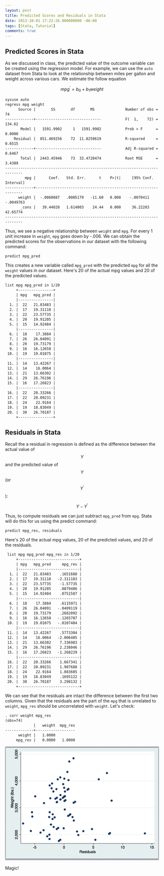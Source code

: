 ```yaml
---
layout: post
title: Predicted Scores and Residuals in Stata
date: 2013-10-01 17:22:26.000000000 -06:00
tags: [Stata, Tutorial]
comments: true
---
```

## Predicted Scores in Stata

As we discussed in class, the predicted value of the outcome variable can be created using the regression model. For example, we can use the `auto` dataset from Stata to look at the relationship between miles per gallon and weight across various cars. We estimate the follow equation

$$ mpg^\prime = b_0 + b_1weight $$

	sysuse auto
	regress mpg weight
	      Source |       SS       df       MS              Number of obs =      74
	-------------+------------------------------           F(  1,    72) =  134.62
	       Model |   1591.9902     1   1591.9902           Prob > F      =  0.0000
	    Residual |  851.469256    72  11.8259619           R-squared     =  0.6515
	-------------+------------------------------           Adj R-squared =  0.6467
	       Total |  2443.45946    73  33.4720474           Root MSE      =  3.4389
	------------------------------------------------------------------------------
	         mpg |      Coef.   Std. Err.      t    P>|t|     [95% Conf. Interval]
	-------------+----------------------------------------------------------------
	      weight |  -.0060087   .0005179   -11.60   0.000    -.0070411   -.0049763
	       _cons |   39.44028   1.614003    24.44   0.000     36.22283    42.65774
	------------------------------------------------------------------------------

Thus, we see a negative relationship between `weight` and `mpg`. For every 1 unit increase in `weight`, `mpg` goes down by -.006. We can obtain the predicted scores for the observations in our dataset with the following command:

	predict mpg_pred		

This creates a new variable called `mpg_pred` with the predicted `mpg` for all the `weight` values in our dataset. Here's 20 of the actual mpg values and 20 of the predicted values.

	list mpg mpg_pred in 1/20
	     +----------------+
	     | mpg   mpg_pred |
	     |----------------|
	  1. |  22   21.83483 |
	  2. |  17   19.31118 |
	  3. |  22   23.57735 |
	  4. |  20   19.91205 |
	  5. |  15   14.92484 |
	     |----------------|
	  6. |  18    17.3884 |
	  7. |  26   26.04091 |
	  8. |  20   19.73179 |
	  9. |  16   16.12658 |
	 10. |  19   19.01075 |
	     |----------------|
	 11. |  14   13.42267 |
	 12. |  14    16.0064 |
	 13. |  21   13.66302 |
	 14. |  29   26.76196 |
	 15. |  16   17.26823 |
	     |----------------|
	 16. |  22   20.33266 |
	 17. |  22   20.09231 |
	 18. |  24    22.9164 |
	 19. |  19   18.83049 |
	 20. |  30   26.70187 |
	     +----------------+

## Residuals in Stata

Recall the a residual in regression is defined as the difference between the actual value of $$Y$$ and the predicted value of $$Y$$ (or $$Y^\prime$$):

$$ Y - Y^\prime $$

Thus, to compute residuals we can just subtract `mpg_pred` from `mpg`. Stata will do this for us using the predict command:

	predict mpg_res, residuals

Here's 20 of the actual mpg values, 20 of the predicted values, and 20 of the residuals.

	 list mpg mpg_pred mpg_res in 1/20
	     +----------------------------+
	     | mpg   mpg_pred     mpg_res |
	     |----------------------------|
	  1. |  22   21.83483    .1651688 |
	  2. |  17   19.31118   -2.311183 |
	  3. |  22   23.57735    -1.57735 |
	  4. |  20   19.91205    .0879486 |
	  5. |  15   14.92484    .0751587 |
	     |----------------------------|
	  6. |  18    17.3884    .6115971 |
	  7. |  26   26.04091   -.0409119 |
	  8. |  20   19.73179    .2682092 |
	  9. |  16   16.12658   -.1265787 |
	 10. |  19   19.01075   -.0107484 |
	     |----------------------------|
	 11. |  14   13.42267    .5773304 |
	 12. |  14    16.0064   -2.006405 |
	 13. |  21   13.66302    7.336983 |
	 14. |  29   26.76196    2.238046 |
	 15. |  16   17.26823   -1.268229 |
	     |----------------------------|
	 16. |  22   20.33266    1.667341 |
	 17. |  22   20.09231    1.907688 |
	 18. |  24    22.9164    1.083605 |
	 19. |  19   18.83049    .1695122 |
	 20. |  30   26.70187    3.298132 |
	     +----------------------------+

We can see that the residuals are intact the difference between the first two columns. 
Given that the residuals are the part of the `mpg` that is unrelated to `weight`, `mpg_res` should be uncorrelated with `weight`. Let's check:

	. corr weight mpg_res
	(obs=74)
	             |   weight  mpg_res
	-------------+------------------
	      weight |   1.0000
	     mpg_res |   0.0000   1.0000
		 

![residual_predictor_correlation.png](/assets/residual_predictor_correlation.png)

Magic!
